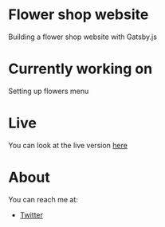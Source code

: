 # Flower shop website

Building a flower shop website with Gatsby.js

# Currently working on

Setting up flowers menu

# Live

You can look at the live version [here](https://gatsby-flower-project.netlify.com/)

# About

You can reach me at:

- [Twitter](https://twitter.com/miss_elliev/)
